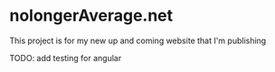 # nolongerAverage.net
This project is for my new up and coming website that I'm publishing

TODO: add testing for angular 